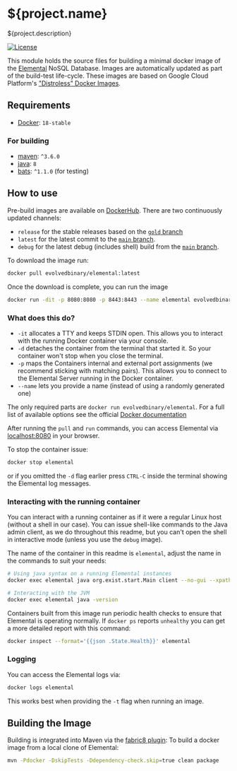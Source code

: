 # ${project.name}
${project.description}

[![License](https://img.shields.io/badge/license-AGPL%203.1-orange.svg)](https://www.gnu.org/licenses/agpl-3.0.html)

This module holds the source files for building a minimal docker image of the [Elemental](https://www.elemental.xyz)
NoSQL Database. Images are automatically updated as part of the build-test life-cycle. 
These images are based on Google Cloud Platform's ["Distroless" Docker Images](https://github.com/GoogleCloudPlatform/distroless).


## Requirements
*   [Docker](https://www.docker.com): `18-stable`
### For building
*   [maven](https://maven.apache.org/): `^3.6.0`
*   [java](https://www.java.com/): `8`
*   [bats](https://github.com/bats-core/bats-core): `^1.1.0` (for testing)

## How to use
Pre-build images are available on [DockerHub](https://hub.docker.com/r/evolvedbinary/elemental/). 
There are two continuously updated channels:
*   `release` for the stable releases based on the [`gold` branch](https://github.com/evolvedbinary/elemental/tree/gold)
*   `latest` for the latest commit to the [`main` branch](https://github.com/evolvedbinary/elemental/tree/main).
*   `debug` for the latest debug (includes shell) build from the [`main` branch](https://github.com/evolvedbinary/elemental/tree/main).

To download the image run:
```bash
docker pull evolvedbinary/elemental:latest
```

Once the download is complete, you can run the image
```bash
docker run -dit -p 8080:8080 -p 8443:8443 --name elemental evolvedbinary/elemental:latest
```

### What does this do?

*   `-it` allocates a TTY and keeps STDIN open.  This allows you to interact with the running Docker container via your console.
*   `-d` detaches the container from the terminal that started it. So your container won't stop when you close the terminal.
*   `-p` maps the Containers internal and external port assignments (we recommend sticking with matching pairs). This allows you to connect to the Elemental Server running in the Docker container.
*   `--name` lets you provide a name (instead of using a randomly generated one)

The only required parts are `docker run evolvedbinary/elemental`. 
For a full list of available options see the official [Docker documentation](https://docs.docker.com/engine/reference/commandline/run/)

After running the `pull` and `run` commands, you can access Elemental via [localhost:8080](localhost:8080) in your browser.

To stop the container issue:
```bash
docker stop elemental
```

or if you omitted the `-d` flag earlier press `CTRL-C` inside the terminal showing the Elemental log messages.

### Interacting with the running container
You can interact with a running container as if it were a regular Linux host (without a shell in our case). 
You can issue shell-like commands to the Java admin client, as we do throughout this readme, but you can't open the shell in interactive mode (unless you use the `debug` image).

The name of the container in this readme is `elemental`, adjust the name in the commands to suit your needs:

```bash
# Using java syntax on a running Elemental instances
docker exec elemental java org.exist.start.Main client --no-gui --xpath "system:get-version()"

# Interacting with the JVM
docker exec elemental java -version
```

Containers built from this image run periodic health checks to ensure that Elemental is operating normally. 
If `docker ps` reports `unhealthy` you can get a more detailed report with this command:  
```bash
docker inspect --format='{{json .State.Health}}' elemental
```

### Logging
You can access the Elemental logs via:
```bash
docker logs elemental
```

This works best when providing the `-t` flag when running an image.

## Building the Image
Building is integrated into Maven via the [fabric8 plugin](https://dmp.fabric8.io): 
To build a docker image from a local clone of Elemental:
```bash
mvn -Pdocker -DskipTests -Ddependency-check.skip=true clean package
```
